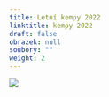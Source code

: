 ```yaml
---
title: Letní kempy 2022
linktitle: kempy 2022
draft: false
obrazek: null
soubory: ""
weight: 2
---
```

![](/assets/media/letni_kempy_22.jpg)
